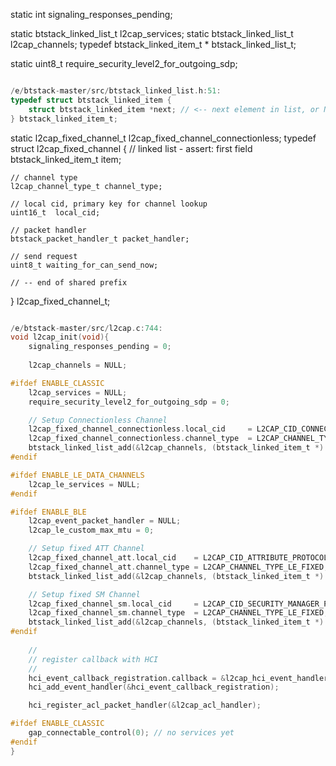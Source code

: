 
static int signaling_responses_pending;

static btstack_linked_list_t l2cap_services;
static btstack_linked_list_t l2cap_channels;
typedef btstack_linked_item_t * btstack_linked_list_t;

static uint8_t require_security_level2_for_outgoing_sdp;

```c

/e/btstack-master/src/btstack_linked_list.h:51:
typedef struct btstack_linked_item {
    struct btstack_linked_item *next; // <-- next element in list, or NULL
} btstack_linked_item_t;

```


static l2cap_fixed_channel_t l2cap_fixed_channel_connectionless;
 typedef struct l2cap_fixed_channel {
    // linked list - assert: first field
    btstack_linked_item_t    item;
    
    // channel type
    l2cap_channel_type_t channel_type;

    // local cid, primary key for channel lookup
    uint16_t  local_cid;

    // packet handler
    btstack_packet_handler_t packet_handler;

    // send request
    uint8_t waiting_for_can_send_now;

    // -- end of shared prefix

} l2cap_fixed_channel_t;
 

```c

/e/btstack-master/src/l2cap.c:744:
void l2cap_init(void){
    signaling_responses_pending = 0;
    
    l2cap_channels = NULL;

#ifdef ENABLE_CLASSIC
    l2cap_services = NULL;
    require_security_level2_for_outgoing_sdp = 0;

    // Setup Connectionless Channel
    l2cap_fixed_channel_connectionless.local_cid     = L2CAP_CID_CONNECTIONLESS_CHANNEL;
    l2cap_fixed_channel_connectionless.channel_type  = L2CAP_CHANNEL_TYPE_CONNECTIONLESS;
    btstack_linked_list_add(&l2cap_channels, (btstack_linked_item_t *) &l2cap_fixed_channel_connectionless);
#endif

#ifdef ENABLE_LE_DATA_CHANNELS
    l2cap_le_services = NULL;
#endif

#ifdef ENABLE_BLE
    l2cap_event_packet_handler = NULL;
    l2cap_le_custom_max_mtu = 0;

    // Setup fixed ATT Channel
    l2cap_fixed_channel_att.local_cid    = L2CAP_CID_ATTRIBUTE_PROTOCOL;
    l2cap_fixed_channel_att.channel_type = L2CAP_CHANNEL_TYPE_LE_FIXED;
    btstack_linked_list_add(&l2cap_channels, (btstack_linked_item_t *) &l2cap_fixed_channel_att);

    // Setup fixed SM Channel
    l2cap_fixed_channel_sm.local_cid     = L2CAP_CID_SECURITY_MANAGER_PROTOCOL;
    l2cap_fixed_channel_sm.channel_type  = L2CAP_CHANNEL_TYPE_LE_FIXED;
    btstack_linked_list_add(&l2cap_channels, (btstack_linked_item_t *) &l2cap_fixed_channel_sm);
#endif
    
    // 
    // register callback with HCI
    //
    hci_event_callback_registration.callback = &l2cap_hci_event_handler;
    hci_add_event_handler(&hci_event_callback_registration);

    hci_register_acl_packet_handler(&l2cap_acl_handler);

#ifdef ENABLE_CLASSIC
    gap_connectable_control(0); // no services yet
#endif
}

```
















